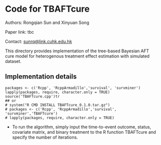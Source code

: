 # Code for TBAFTcure
Authors: Rongqian Sun and Xinyuan Song

Paper link: tbc

Contact: <sunrq@link.cuhk.edu.hk>

This directory provides implementation of the tree-based Bayesian AFT cure model for heterogenous treatment effect estimation with simulated dataset.

## Implementation details
```
packages <- c('Rcpp', 'RcppArmadillo','survival', 'survminer')
lapply(packages, require, character.only = TRUE)
source('TBAFTcure.cpp')tr
## or
# system("R CMD INSTALL TBAFTcure_0.1.0.tar.gz")
# packages <- c('Rcpp', 'RcppArmadillo','survival', 'survminer','TBAFTcure')
# lapply(packages, require, character.only = TRUE)
```
- To run the algorithm, simply input the time-to-event outcome, status, covariate matrix, and binary treatment to the R function TBAFTcure and specify the number of iterations. 
